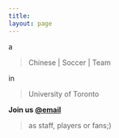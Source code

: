 ```yaml
---
title:
layout: page
---
```


a

> Chinese | Soccer | Team

in

> University of Toronto


**Join us <a href="mailto:robinf.chang@gmail.com?Subject=**CSSA Soccer** new poeple" target="_top">@email</a>**

> as staff, players or fans;)

